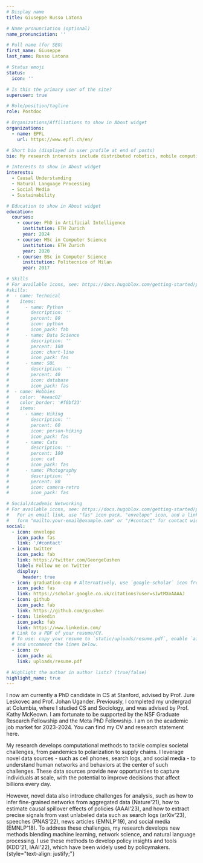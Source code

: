 ```yaml
---
# Display name
title: Giuseppe Russo Latona

# Name pronunciation (optional)
name_pronunciation: ''

# Full name (for SEO)
first_name: Giuseppe
last_name: Russo Latona

# Status emoji
status:
  icon: ''

# Is this the primary user of the site?
superuser: true

# Role/position/tagline
role: Postdoc

# Organizations/Affiliations to show in About widget
organizations:
  - name: EPFL
    url: https://www.epfl.ch/en/

# Short bio (displayed in user profile at end of posts)
bio: My research interests include distributed robotics, mobile computing and programmable matter.

# Interests to show in About widget
interests:
  - Causal Understanding
  - Natural Language Processing
  - Social Media
  - Sustainability 

# Education to show in About widget
education:
  courses:
    - course: PhD in Artificial Intelligence
      institution: ETH Zurich
      year: 2024
    - course: MSc in Computer Science 
      institution: ETH Zurich
      year: 2020
    - course: BSc in Computer Science 
      institution: Politecnico of Milan
      year: 2017

# Skills
# For available icons, see: https://docs.hugoblox.com/getting-started/page-builder/#icons
#skills:
#  - name: Technical
#    items:
#      - name: Python
#        description: ''
#        percent: 80
#        icon: python
#        icon_pack: fab
#      - name: Data Science
#        description: ''
#        percent: 100
#        icon: chart-line
#        icon_pack: fas
#      - name: SQL
#        description: ''
#        percent: 40
#        icon: database
#        icon_pack: fas
#  - name: Hobbies
#    color: '#eeac02'
#    color_border: '#f0bf23'
#    items:
#      - name: Hiking
#        description: ''
#        percent: 60
#        icon: person-hiking
#        icon_pack: fas
#      - name: Cats
#        description: ''
#        percent: 100
#        icon: cat
#        icon_pack: fas
#      - name: Photography
#        description: ''
#        percent: 80
#        icon: camera-retro
#        icon_pack: fas

# Social/Academic Networking
# For available icons, see: https://docs.hugoblox.com/getting-started/page-builder/#icons
#   For an email link, use "fas" icon pack, "envelope" icon, and a link in the
#   form "mailto:your-email@example.com" or "/#contact" for contact widget.
social:
  - icon: envelope
    icon_pack: fas
    link: '/#contact'
  - icon: twitter
    icon_pack: fab
    link: https://twitter.com/GeorgeCushen
    label: Follow me on Twitter
    display:
      header: true
  - icon: graduation-cap # Alternatively, use `google-scholar` icon from `ai` icon pack
    icon_pack: fas
    link: https://scholar.google.co.uk/citations?user=sIwtMXoAAAAJ
  - icon: github
    icon_pack: fab
    link: https://github.com/gcushen
  - icon: linkedin
    icon_pack: fab
    link: https://www.linkedin.com/
  # Link to a PDF of your resume/CV.
  # To use: copy your resume to `static/uploads/resume.pdf`, enable `ai` icons in `params.yaml`,
  # and uncomment the lines below.
  - icon: cv
    icon_pack: ai
    link: uploads/resume.pdf

# Highlight the author in author lists? (true/false)
highlight_name: true
---
```


 I now am currently a PhD candidate in CS at Stanford, advised by Prof. Jure Leskovec and Prof. Johan Ugander. Previously, I completed my undergrad at Columbia, where I studied CS and Sociology, and was advised by Prof. Kathy McKeown. I am fortunate to be supported by the NSF Graduate Research Fellowship and the Meta PhD Fellowship. I am on the academic job market for 2023-2024. You can find my CV and research statement here.

My research develops computational methods to tackle complex societal challenges, from pandemics to polarization to supply chains. I leverage novel data sources - such as cell phones, search logs, and social media - to understand human networks and behaviors at the center of such challenges. These data sources provide new opportunities to capture individuals at scale, with the potential to improve decisions that affect billions every day.

However, novel data also introduce challenges for analysis, such as how to infer fine-grained networks from aggregated data (Nature'21), how to estimate causal spillover effects of policies (AAAI'23), and how to extract precise signals from vast unlabeled data such as search logs (arXiv'23), speeches (PNAS'22), news articles (EMNLP'19), and social media (EMNLP'18). To address these challenges, my research develops new methods blending machine learning, network science, and natural language processing. I use these methods to develop policy insights and tools (KDD'21, IAAI'22), which have been widely used by policymakers.
{style="text-align: justify;"}
